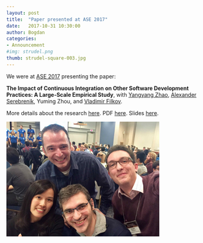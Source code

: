 ```yaml
---
layout: post
title:  "Paper presented at ASE 2017"
date:   2017-10-31 10:30:00
author: Bogdan
categories: 
- Announcement
#img: strudel.png
thumb: strudel-square-003.jpg
---
```


We were at [ASE 2017](http://ase2017.org) presenting the paper:

**The Impact of Continuous Integration on Other Software Development Practices: 
A Large-Scale Empirical Study**,
with [Yangyang Zhao](https://scholar.google.com/citations?user=PqQtwvIAAAAJ&hl=en), 
[Alexander Serebrenik](http://www.win.tue.nl/~aserebre/), Yuming Zhou, and 
[Vladimir Filkov](http://web.cs.ucdavis.edu/~filkov/).

More details about the research [here](../../projects/continuous-integration/).
PDF [here](../../papers/ase17ci.pdf). Slides [here](../../slides/ase17ci.pdf).

<img src="/assets/img/pics/10-31-17-yangyang.jpg" style="width: 400px;"/>
